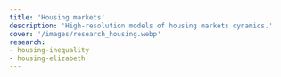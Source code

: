 ```yaml
---
title: 'Housing markets'
description: 'High-resolution models of housing markets dynamics.'
cover: '/images/research_housing.webp'
research:
- housing-inequality
- housing-elizabeth
---
```

